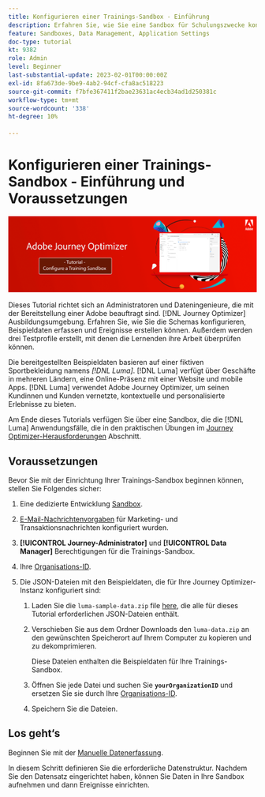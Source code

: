 ```yaml
---
title: Konfigurieren einer Trainings-Sandbox - Einführung
description: Erfahren Sie, wie Sie eine Sandbox für Schulungszwecke konfigurieren. Führen Sie die erforderlichen Schritte aus, um die Schemas zu konfigurieren, Beispieldaten zu erfassen und Ereignisse zu erstellen.
feature: Sandboxes, Data Management, Application Settings
doc-type: tutorial
kt: 9382
role: Admin
level: Beginner
last-substantial-update: 2023-02-01T00:00:00Z
exl-id: 8fa673de-9be9-4ab2-94cf-cfa8ac518223
source-git-commit: f7bfe367411f2bae23631ac4ecb34ad1d250381c
workflow-type: tm+mt
source-wordcount: '338'
ht-degree: 10%

---
```


# Konfigurieren einer Trainings-Sandbox - Einführung und Voraussetzungen

![Banner-Tutorial - Konfigurieren einer Trainings-Sandbox](./assets/ajo-banner-configure-training-sandbox.png)

Dieses Tutorial richtet sich an Administratoren und Dateningenieure, die mit der Bereitstellung einer Adobe beauftragt sind. [!DNL Journey Optimizer] Ausbildungsumgebung. Erfahren Sie, wie Sie die Schemas konfigurieren, Beispieldaten erfassen und Ereignisse erstellen können. Außerdem werden drei Testprofile erstellt, mit denen die Lernenden ihre Arbeit überprüfen können.

Die bereitgestellten Beispieldaten basieren auf einer fiktiven Sportbekleidung namens _[!DNL Luma]_. [!DNL Luma] verfügt über Geschäfte in mehreren Ländern, eine Online-Präsenz mit einer Website und mobile Apps. [!DNL Luma] verwendet Adobe Journey Optimizer, um seinen Kundinnen und Kunden vernetzte, kontextuelle und personalisierte Erlebnisse zu bieten.

Am Ende dieses Tutorials verfügen Sie über eine Sandbox, die die [!DNL Luma] Anwendungsfälle, die in den praktischen Übungen im [Journey Optimizer-Herausforderungen](/help/challenges/introduction-and-prerequisites.md) Abschnitt.

## Voraussetzungen

Bevor Sie mit der Einrichtung Ihrer Trainings-Sandbox beginnen können, stellen Sie Folgendes sicher:

1. Eine dedizierte Entwicklung [Sandbox](https://experienceleague.adobe.com/docs/journey-optimizer-learn/tutorials/access-control/create-and-manage-sandboxes.html?lang=en).

1. [E-Mail-Nachrichtenvorgaben](https://experienceleague.adobe.com/docs/journey-optimizer-learn/tutorials/configuration/channel-configuration/set-up-email-channel.html?lang=en) für Marketing- und Transaktionsnachrichten konfiguriert wurden.

1. **[!UICONTROL Journey-Administrator]** und **[!UICONTROL Data Manager]** Berechtigungen für die Trainings-Sandbox.

1. Ihre [Organisations-ID](https://experienceleague.adobe.com/docs/core-services/interface/administration/organizations.html?lang=de).

1. Die JSON-Dateien mit den Beispieldaten, die für Ihre Journey Optimizer-Instanz konfiguriert sind:

   1. Laden Sie die `luma-sample-data.zip` file [here](/help/tutorial-configure-a-training-sandbox/assets/luma-data/luma-sample-data.zip), die alle für dieses Tutorial erforderlichen JSON-Dateien enthält.

   1. Verschieben Sie aus dem Ordner Downloads den `luma-data.zip` an den gewünschten Speicherort auf Ihrem Computer zu kopieren und zu dekomprimieren.

      Diese Dateien enthalten die Beispieldaten für Ihre Trainings-Sandbox.

   1. Öffnen Sie jede Datei und suchen Sie **`yourOrganizationID`** und ersetzen Sie sie durch Ihre [Organisations-ID](https://experienceleague.adobe.com/docs/core-services/interface/administration/organizations.html?lang=de).

   1. Speichern Sie die Dateien.

## Los geht‘s

Beginnen Sie mit der [Manuelle Datenerfassung](/help/tutorial-configure-a-training-sandbox/manual-data-set-up.md).

In diesem Schritt definieren Sie die erforderliche Datenstruktur. Nachdem Sie den Datensatz eingerichtet haben, können Sie Daten in Ihre Sandbox aufnehmen und dann Ereignisse einrichten.
